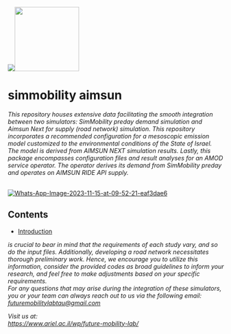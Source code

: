 
<img src="[https://ik.imagekit.io/ikmedia/women-dress-2.jpg](https://imgbb.com/"><img src="https://i.ibb.co/hZLYjgc/2.png)" 
     width="150" 
     height="150" />
     
# simmobility aimsun 


*This repository houses extensive data facilitating the smooth integration between two simulators: SimMobility  preday demand simulation and Aimsun Next for supply (road network) simulation. This repository incorporates a recommended configuration for a mesoscopic emission model customized to the environmental conditions of the State of Israel. The model is derived from AIMSUN NEXT simulation results. Lastly, this package encompasses configuration files and result analyses for an AMOD service operator. The operator derives its demand from SimMobility preday and operates on AIMSUN RIDE API supply.*
<br><br>

<a href="https://ibb.co/vC5b8b9"><img src="https://i.ibb.co/mrsm7mp/Whats-App-Image-2023-11-15-at-09-52-21-eaf3dae6.jpg" alt="Whats-App-Image-2023-11-15-at-09-52-21-eaf3dae6" border="0"></a>


## Contents

- [Introduction](https://github.com/futuremobilitylabTAU/SimMobility_Aimsun/wiki/Introduction)

*is crucial to bear in mind that the requirements of each study vary, and so do the input files. Additionally, developing a road network necessitates thorough preliminary work. Hence, we encourage you to utilize this information, consider the provided codes as broad guidelines to inform your research, and feel free to make adjustments based on your specific requirements.*
<br>
*For any questions that may arise during the integration of these simulators, you or your team can always reach out to us via the following email:  <a href = "mailto: futuremobilitylabtau@gmail.com
">futuremobilitylabtau@gmail.com</a>*


*Visit us at:*<br>
*https://www.ariel.ac.il/wp/future-mobility-lab/*
